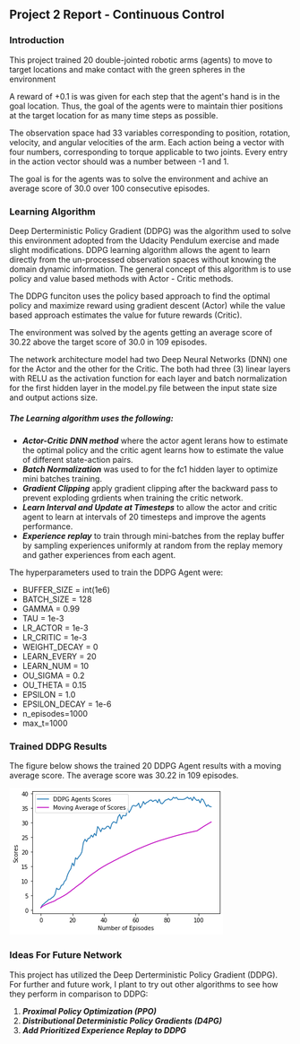 ## Project 2 Report - Continuous Control

### Introduction

This project trained 20 double-jointed robotic arms (agents) to move to target locations and make contact with the green spheres in the environment

A reward of +0.1 is was given for each step that the agent's hand is in the goal location. Thus, the goal of the agents were to maintain thier positions at the target location for as many time steps as possible.

The observation space had 33 variables corresponding to position, rotation, velocity, and angular velocities of the arm. Each action being a vector with four numbers, corresponding to torque applicable to two joints. Every entry in the action vector should was a number between -1 and 1.

The goal is for the agents was to solve the environment and achive an average score of 30.0 over 100 consecutive episodes.


### Learning Algorithm

Deep Derterministic Policy Gradient (DDPG) was the algorithm used to solve this environment adopted from the Udacity Pendulum exercise and made slight modifications. DDPG learning algorithm allows the agent to learn directly from the un-processed observation spaces without knowing the domain dynamic information. The general concept of this algorithm is to use policy and value based methods with Actor - Critic methods.

The DDPG funciton uses the policy based approach to find the optimal policy and maximize reward using gradient descent (Actor) while the value based approach estimates the value for future rewards (Critic).

The environment was solved by the agents getting an average score of 30.22 above the target score of 30.0 in 109 episodes.

The network architecture model had two Deep Neural Networks (DNN) one for the Actor and the other for the Critic. The both had three (3) linear layers with RELU as the activation function for each layer and batch normalization for the first hidden layer in the model.py file between the input state size and output actions size.


##### The Learning algorithm uses the following:
* ***Actor-Critic DNN method*** where the actor agent lerans how to estimate the optimal policy and the critic agent learns how to estimate the value of different state-action pairs.
* ***Batch Normalization*** was used to for the fc1 hidden layer to optimize mini batches training.
* ***Gradient Clipping*** apply gradient clipping after the backward pass to prevent exploding grdients when training the critic network.
* ***Learn Interval and Update at Timesteps*** to allow the actor and critic agent to learn at intervals of 20 timesteps and improve the agents performance.
* ***Experience replay*** to train through mini-batches from the replay buffer by sampling experiences uniformly at random from the replay memory and gather experiences from each agent.

The hyperparameters used to train the DDPG Agent were:
* BUFFER_SIZE = int(1e6) 
* BATCH_SIZE = 128    
* GAMMA = 0.99          
* TAU = 1e-3             
* LR_ACTOR = 1e-3        
* LR_CRITIC = 1e-3      
* WEIGHT_DECAY = 0    
* LEARN_EVERY = 20      
* LEARN_NUM = 10         
* OU_SIGMA = 0.2        
* OU_THETA = 0.15        
* EPSILON = 1.0           
* EPSILON_DECAY = 1e-6      
* n_episodes=1000
* max_t=1000


### Trained DDPG Results

The figure below shows the trained 20 DDPG Agent results with a moving average score. The average score was 30.22 in 109 episodes.

![](ddpg_result.png)


### Ideas For Future Network

This project has utilized the Deep Derterministic Policy Gradient (DDPG). For further and future work, I plant to try out other algorithms to see how they perform in comparison to DDPG:
1. ***Proximal Policy Optimization (PPO)***
2. ***Distributional Deterministic Policy Gradients (D4PG)***
3. ***Add Prioritized Experience Replay to DDPG*** 
